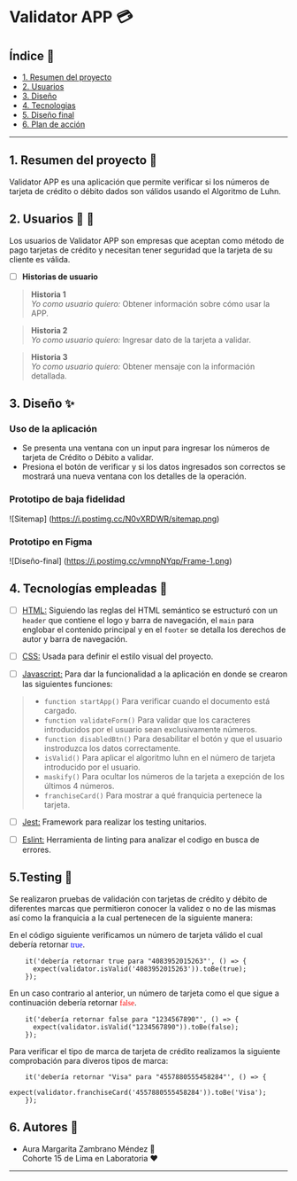 # Validator APP :credit_card:

## Índice :page_facing_up:

- [1. Resumen del proyecto](#1-resumen-del-proyecto)
- [2. Usuarios](#2-usuarios)
- [3. Diseño](#3-diseño)
- [4. Tecnologias](#4-tecnologias-empleadas)
- [5. Diseño final](#5-diseño-final)
- [6. Plan de acción](#6-plan-de-accion)

---

## 1. Resumen del proyecto :pencil:

Validator APP es una aplicación que permite verificar si los números de tarjeta de crédito o débito dados son válidos usando el Algoritmo de Luhn.

## 2. Usuarios :woman: :man:

Los usuarios de Validator APP son empresas que aceptan como método de pago tarjetas de crédito y necesitan tener seguridad que la tarjeta de su cliente es válida.

- [ ] **Historias de usuario**

> **Historia 1**  
*Yo como usuario quiero:* Obtener información sobre cómo usar la APP.

> **Historia 2**  
*Yo como usuario quiero:* Ingresar dato de la tarjeta a validar.

> **Historia 3**  
*Yo como usuario quiero:* Obtener mensaje con la información detallada.

## 3. Diseño :sparkles:
### Uso de la aplicación  
- Se presenta una ventana con un input para ingresar los números de tarjeta de Crédito o Débito a validar.
- Presiona el botón de verificar y si los datos ingresados son correctos se mostrará una nueva ventana con los detalles de la operación.

### Prototipo de baja fidelidad

![Sitemap] (https://i.postimg.cc/N0vXRDWR/sitemap.png)

### Prototipo en Figma

![Diseño-final] (https://i.postimg.cc/vmnpNYqp/Frame-1.png)

## 4. Tecnologías empleadas :hammer:

- [ ] [HTML:](https://developer.mozilla.org/es/docs/Web/HTML) Siguiendo las reglas del HTML semántico se estructuró con un `header` que contiene el logo y barra de navegación, el `main` para englobar el contenido principal y en el `footer` se detalla los derechos de autor y barra de navegación.

- [ ] [CSS:](https://developer.mozilla.org/es/docs/Web/CSS) Usada para definir el estilo visual del proyecto.

- [ ] [Javascript:](https://developer.mozilla.org/es/docs/Web/JavaScript) Para dar la funcionalidad a la aplicación en donde se crearon las siguientes funciones:

> - `function startApp()` Para verificar cuando el documento está cargado.
> - `function validateForm()` Para validar que los caracteres introducidos por el usuario sean exclusivamente números.
> - `function disabledBtn()` Para desabilitar el botón y que el usuario instroduzca los datos correctamente.
> - `isValid()` Para aplicar el algoritmo luhn en el número de tarjeta introducido por el usuario.
> - `maskify()` Para ocultar los números de la tarjeta a exepción de los últimos 4 números.
> - `franchiseCard()` Para mostrar a qué franquicia pertenece la tarjeta.


- [ ]  [Jest:](https://jestjs.io/docs/es-ES/getting-started) Framework para realizar los testing unitarios.

- [ ]  [Eslint:](https://jestjs.io/docs/es-ES/getting-started) Herramienta de linting para analizar el codigo en busca de errores.

## 5.Testing :wrench:
Se realizaron pruebas de validación con tarjetas de crédito y débito de diferentes marcas que permitieron conocer la validez o no de las mismas así como la franquicia a la cual pertenecen de la siguiente manera:

En el código siguiente verificamos un número de tarjeta válido el cual debería retornar <span style='color:blue; font-family:Cambria' >true</span>.
~~~
    it('debería retornar true para "4083952015263"', () => {
      expect(validator.isValid('4083952015263')).toBe(true);
    });
~~~
En un caso contrario al anterior, un número de tarjeta como el que sigue a continuación debería retornar <span style='color:red; font-family:Cambria'>false</span>.
~~~
    it('debería retornar false para "1234567890"', () => {
      expect(validator.isValid("1234567890")).toBe(false);
    });
~~~
Para verificar el tipo de marca de tarjeta de crédito realizamos la siguiente comprobación para diveros tipos de marca:
~~~
    it('debería retornar "Visa" para "4557880555458284"', () => {
      expect(validator.franchiseCard('4557880555458284')).toBe('Visa');
    });
~~~

## 6. Autores :information_desk_person:
- Aura Margarita Zambrano Méndez :information_desk_person:  
Cohorte 15 de Lima en Laboratoria :hearts:
---
